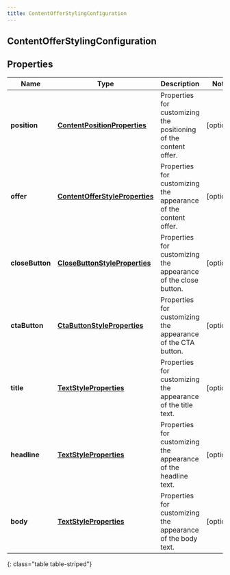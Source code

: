 ```yaml
---
title: ContentOfferStylingConfiguration
---
```

## ContentOfferStylingConfiguration


## Properties

| Name | Type | Description | Notes |
| ------------ | ------------- | ------------- | ------------- |
| **position** | <!----><!---->[**ContentPositionProperties**](ContentPositionProperties.html)<!----> | Properties for customizing the positioning of the content offer. |  [optional] |
| **offer** | <!----><!---->[**ContentOfferStyleProperties**](ContentOfferStyleProperties.html)<!----> | Properties for customizing the appearance of the content offer. |  [optional] |
| **closeButton** | <!----><!---->[**CloseButtonStyleProperties**](CloseButtonStyleProperties.html)<!----> | Properties for customizing the appearance of the close button. |  [optional] |
| **ctaButton** | <!----><!---->[**CtaButtonStyleProperties**](CtaButtonStyleProperties.html)<!----> | Properties for customizing the appearance of the CTA button. |  [optional] |
| **title** | <!----><!---->[**TextStyleProperties**](TextStyleProperties.html)<!----> | Properties for customizing the appearance of the title text. |  [optional] |
| **headline** | <!----><!---->[**TextStyleProperties**](TextStyleProperties.html)<!----> | Properties for customizing the appearance of the headline text. |  [optional] |
| **body** | <!----><!---->[**TextStyleProperties**](TextStyleProperties.html)<!----> | Properties for customizing the appearance of the body text. |  [optional] |
{: class="table table-striped"}



